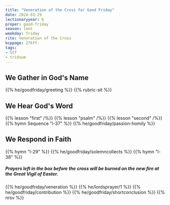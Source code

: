 ```yaml
---
title: "Veneration of the Cross for Good Friday"
date: 2024-03-29
lectionaryyear: b
proper: good-friday
season: lent
weekday: friday
rite: Veneration of the Cross
bcppage: 276ff.
tags:
- StT
- triduum
---
```

## We Gather in God's Name
{{% he/goodfriday/greeting %}}
{{% rubric-sit %}}
## We Hear God's Word
{{% lesson "first" /%}}
{{% lesson "psalm" /%}}
{{% lesson "second" /%}}
{{% hymn Sequence "l-37" %}}
{{% he/goodfriday/passion-homily %}}
## We Respond in Faith
{{% hymn "l-29" %}}
{{% he/goodfriday/solemncollects %}}
{{% hymn "l-38" %}}
##### Prayers left in the box before the cross will be burned on the new fire at the Great Vigil of Easter.
{{% he/goodfriday/veneration %}}
{{% he/lordsprayer/1 %}}
{{% he/goodfriday/contribution %}}
{{% he/goodfriday/shortconclusion %}}
{{% nrsv %}}

